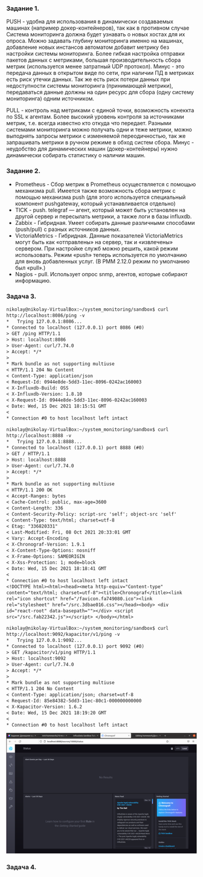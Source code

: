 ### Задание 1.
PUSH - удобна для использования в динамически создаваемых машинах (например докер-контейнеров), так как в противном случае Система мониторинга 
должна будет узнавать о новых хостах для их опроса. Можно задавать глубину мониторинга именно на машинах, добавление новых инстансов автоматом 
добавит метрику без настройки системы мониторинга.  Более гибкая настройка отправки пакетов данных с  метриками, большая производительность сбора метрик
(используется менее затратный UDP протокол).
Минус - это передача данных в открытом виде по сети, при наличии ПД в метриках есть риск утечки данных. Так же есть риск потери данных при 
недоступности системы мониторинга (принимающей метрики), передаваться данные должны на один ресурс для сбора (одну систему мониторинга) одним источником.  

PULL - контроль над метриками с единой точки, возможность конеккта по SSL к агентам. Более высокий уровень контроля за источниками метрик,
т.е. всегда известно кто откуда что передает. Разными системами мониторинга можно получать одни и теже метрики, можно выподнять запросы метрики с 
изменяемой переодичностью, так же запрашивать метрики в ручном режиме в обход систем сбора. Минус - неудобство для динамических машин (докер-контейнеры) 
нужно динамически собирать статистику о наличии машин.

### Задание 2.
* Prometheus - Сбор метрик в Prometheus осуществляется с помощью механизма pull. 
Имеется также возможность сбора метрик с помощью механизма push (для этого используется специальный компонент pushgateway, который устанавливается отдельно)
* TICK - push. telegraf — агент, который может быть установлен на другой сервер и пересылать метрики, а также логи в базы influxdb.
* Zabbix - Гибридная. Умеет собирать данные различными способами (push/pull) с разных источников данных.
* VictoriaMetrics - Гибридная. Данные показателей VictoriaMetrics могут быть как «отправлены» на сервер, так и «извлечены» сервером. 
При настройке служб можно решить, какой режим использовать. Режим «push» теперь используется по умолчанию для вновь добавленных услуг. 
(В PMM 2.12.0 режим по умолчанию был «pull».)
* Nagios - pull. Использует опрос snmp, агентов, которые собирают информацию.

### Задача 3.

```
nikolay@nikolay-VirtualBox:~/system_monitoring/sandbox$ curl http://localhost:8086/ping -v
*   Trying 127.0.0.1:8086...
* Connected to localhost (127.0.0.1) port 8086 (#0)
> GET /ping HTTP/1.1
> Host: localhost:8086
> User-Agent: curl/7.74.0
> Accept: */*
> 
* Mark bundle as not supporting multiuse
< HTTP/1.1 204 No Content
< Content-Type: application/json
< Request-Id: 0944e8de-5dd3-11ec-8096-0242ac160003
< X-Influxdb-Build: OSS
< X-Influxdb-Version: 1.8.10
< X-Request-Id: 0944e8de-5dd3-11ec-8096-0242ac160003
< Date: Wed, 15 Dec 2021 18:15:51 GMT
< 
* Connection #0 to host localhost left intact
```

```
nikolay@nikolay-VirtualBox:~/system_monitoring/sandbox$ curl http://localhost:8888 -v
*   Trying 127.0.0.1:8888...
* Connected to localhost (127.0.0.1) port 8888 (#0)
> GET / HTTP/1.1
> Host: localhost:8888
> User-Agent: curl/7.74.0
> Accept: */*
> 
* Mark bundle as not supporting multiuse
< HTTP/1.1 200 OK
< Accept-Ranges: bytes
< Cache-Control: public, max-age=3600
< Content-Length: 336
< Content-Security-Policy: script-src 'self'; object-src 'self'
< Content-Type: text/html; charset=utf-8
< Etag: "336820331"
< Last-Modified: Fri, 08 Oct 2021 20:33:01 GMT
< Vary: Accept-Encoding
< X-Chronograf-Version: 1.9.1
< X-Content-Type-Options: nosniff
< X-Frame-Options: SAMEORIGIN
< X-Xss-Protection: 1; mode=block
< Date: Wed, 15 Dec 2021 18:18:41 GMT
< 
* Connection #0 to host localhost left intact
<!DOCTYPE html><html><head><meta http-equiv="Content-type" content="text/html; charset=utf-8"><title>Chronograf</title><link rel="icon shortcut" href="/favicon.fa749080.ico"><link rel="stylesheet" href="/src.3dbae016.css"></head><body> <div id="react-root" data-basepath=""></div> <script src="/src.fab22342.js"></script> </body></html>
```

```
nikolay@nikolay-VirtualBox:~/system_monitoring/sandbox$ curl http://localhost:9092/kapacitor/v1/ping -v
*   Trying 127.0.0.1:9092...
* Connected to localhost (127.0.0.1) port 9092 (#0)
> GET /kapacitor/v1/ping HTTP/1.1
> Host: localhost:9092
> User-Agent: curl/7.74.0
> Accept: */*
> 
* Mark bundle as not supporting multiuse
< HTTP/1.1 204 No Content
< Content-Type: application/json; charset=utf-8
< Request-Id: 85e84382-5dd3-11ec-80c1-000000000000
< X-Kapacitor-Version: 1.6.2
< Date: Wed, 15 Dec 2021 18:19:20 GMT
< 
* Connection #0 to host localhost left intact
```
![скриншот веб-интерфейса ПО chronograf ](https://github.com/PopovNA91/homework/blob/main/Screenshot%20from%202021-12-15%2021-23-27.png)
### Задача 4.
